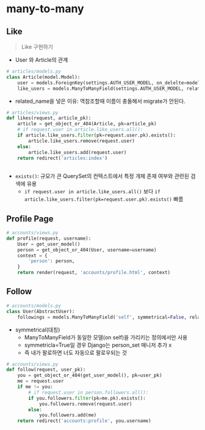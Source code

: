 # many-to-many

## Like

> Like 구현하기

- User 와 Article의 관계

```python
# articles/models.py
class Article(model.Model):
    user = models.ForeignKey(settings.AUTH_USER_MODEL, on_delelte=models.CASCADE)
    like_users = models.ManyToManyField(settings.AUTH_USER_MODEL, related_name='like_articles')
```

- related_name을 넣은 이유: 역참조할때 이름이 충돌해서 migrate가 안된다.

```python
# articles/views.py
def likes(request, article_pk):
    article = get_object_or_404(Article, pk=article_pk)
    # if request.user in article.like_users.all():
    if article.like_users.filter(pk=request.user.pk).exists():
        article.like_users.remove(request.user)
    else:
        article.like_users.add(request.user)
    return redirect('articles:index')
    
```

- `exists()`: 규모가 큰 QuerySet의 컨텍스트에서 특정 개체 존재 여부와 관련된 검색에 유용
  - `if request.user in article.like_users.all()` 보다 `if article.like_users.filter(pk=request.user.pk).exists()` 빠름

## Profile Page

```python
# accounts/views.py
def profile(request, username):
    User = get_user_model()
    person = get_object_or_404(User, username=username)
    context = {
        'person': person,
    }
    return render(request, 'accounts/profile.html', context)
```

## Follow

```python 
# accounts/models.py
class User(AbstractUser):
    followings = models.ManyToManyField('self', symmetrical=False, related_name='followers')
```

- symmetrical(대칭)
  - ManyToManyField가 동일한 모델(on self)을 가리키는 정의에서만 사용
  - symmetricla=True일 경우 Django는 person_set 매니저 추가 x
  - 즉 내가 팔로하면 너도 자동으로 팔로우되는 것

```python
# accounts/views.py
def follow(request, user_pk):
    you = get_object_or_404(get_user_model(), pk=user_pk)
    me = request.user
    if me != you:
        # if request.user in person.followers.all():
        if you.followers.filter(pk=me.pk).exists():
            you.followers.remove(request.user)
        else:
            you.followers.add(me)
    return redirect('accounts:profile', you.username)
```
